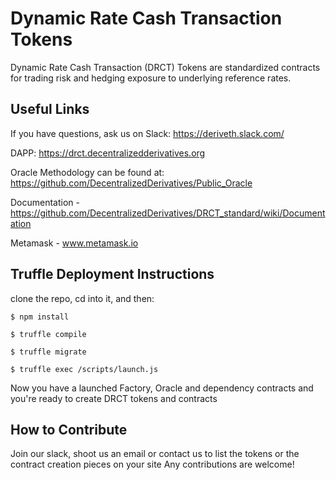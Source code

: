 
# Dynamic Rate Cash Transaction Tokens

Dynamic Rate Cash Transaction (DRCT) Tokens are standardized contracts for trading risk and hedging exposure to underlying reference rates.

## Useful Links

If you have questions, ask us on Slack: https://deriveth.slack.com/

DAPP:  https://drct.decentralizedderivatives.org 

Oracle Methodology can be found at: https://github.com/DecentralizedDerivatives/Public_Oracle

Documentation - https://github.com/DecentralizedDerivatives/DRCT_standard/wiki/Documentation

Metamask - www.metamask.io 


## Truffle Deployment Instructions

clone the repo, cd into it, and then:

    $ npm install

    $ truffle compile

    $ truffle migrate

    $ truffle exec /scripts/launch.js

Now you have a launched Factory, Oracle and dependency contracts and you're ready to create DRCT tokens and contracts

## How to Contribute
Join our slack, shoot us an email or contact us to list the tokens or the contract creation pieces on your site
Any contributions are welcome!
